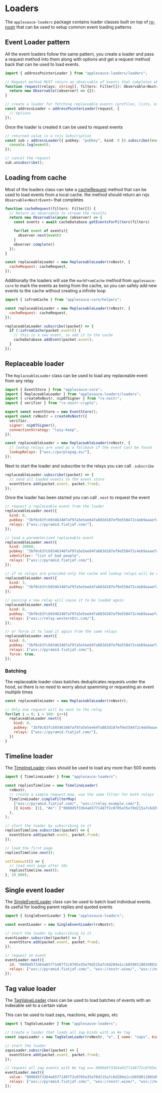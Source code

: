 # Loaders

The `applesauce-loaders` package contains loader classes built on top of [rx-nostr](https://github.com/penpenpng/rx-nostr) that can be used to setup common event loading patterns

## Event Loader pattern

All the event loaders follow the same pattern, you create a loader and pass a request method into them along with options and get a request method back that can be used to load events.

```ts
import { addressPointerLoader } from "applesauce-loaders/loaders";

// Request method MUST return an observable of events that completes when EOSE is received
function request(relays: string[], filters: Filter[]): Observable<NostrEvent> {
  return new Observable((observer) => {});
}

// create a loader for fetching replaceable events (profiles, lists, etc)
const addressLoader = addressPointerLoader(request, {
  // Options
});
```

Once the loader is created it can be used to request events

```ts
// returned value is a rxjs Subscription
const sub = addressLoader({ pubkey: "pubkey", kind: 0 }).subscribe((event) => {
  console.log(event);
});

// cancel the request
sub.unsubscribe();
```

## Loading from cache

Most of the loaders class can take a [cacheRequest](https://hzrd149.github.io/applesauce/typedoc/types/applesauce-loaders.CacheRequest.html) method that can be used to load events from a local cache. the method should return an rxjs `Observable<NostrEvent>` that completes

```js
function cacheRequest(filters: Filter[]) {
  // Return an observable to stream the results
  return new Observable(async (observer) => {
    const events = await cacheDatabase.getEventsForFilters(filters)

    for(let event of events){
      observer.next(event)
    }
    observer.complete()
  });
}

const replaceableLoader = new ReplaceableLoader(rxNostr, {
  cacheRequest: cacheRequest,
});
```

Additionally the loaders will use the `markFromCache` method from `applesauce-core` to mark the events as being from the cache, so you can safely add new events to the cache without creating a infinite loop

```js
import { isFromCache } from "applesauce-core/helpers";

const replaceableLoader = new ReplaceableLoader(rxNostr, {
  cacheRequest: cacheRequest,
});

replaceableLoader.subscribe((packet) => {
  if (!isFromCache(packet.event)) {
    // this is a new event, so add it to the cache
    cacheDatabase.addEvent(packet.event);
  }
});
```

## Replaceable loader

The `ReplaceableLoader` class can be used to load any replaceable event from any relay

```js
import { EventStore } from "applesauce-core";
import { ReplaceableLoader } from "applesauce-loaders/loaders";
import { createRxNostr, nip07Signer } from "rx-nostr";
import { verifier } from "rx-nostr-crypto";

export const eventStore = new EventStore();
export const rxNostr = createRxNostr({
  verifier,
  signer: nip07Signer(),
  connectionStrategy: "lazy-keep",
});

const replaceableLoader = new ReplaceableLoader(rxNostr, {
  // lookup relays are used as a fallback if the event cant be found
  lookupRelays: ["wss://purplepag.es/"],
});
```

Next to start the loader and subscribe to the relays you can call `.subscribe`

```js
replaceableLoader.subscribe((packet) => {
  // send all loaded events to the event store
  eventStore.add(packet.event, packet.from);
});
```

Once the loader has been started you can call `.next` to request the event

```js
// request a replaceable event from the loader
replaceableLoader.next({
  kind: 0,
  pubkey: "3bf0c63fcb93463407af97a5e5ee64fa883d107ef9e558472c4eb9aaaefa459d",
  relays: ["wss://pyramid.fiatjaf.com/"],
});

// load a parameterized replaceable event
replaceableLoader.next({
  kind: 30000,
  pubkey: "3bf0c63fcb93463407af97a5e5ee64fa883d107ef9e558472c4eb9aaaefa459d",
  identifier: "list of bad people",
  relays: ["wss://pyramid.fiatjaf.com/"],
});

// if no relays are provided only the cache and lookup relays will be checked
replaceableLoader.next({
  kind: 3,
  pubkey: "3bf0c63fcb93463407af97a5e5ee64fa883d107ef9e558472c4eb9aaaefa459d",
});

// passing a new relay will cause it to be loaded again
replaceableLoader.next({
  kind: 0,
  pubkey: "3bf0c63fcb93463407af97a5e5ee64fa883d107ef9e558472c4eb9aaaefa459d",
  relays: ["wss://relay.westernbtc.com/"],
});

// or force it to load it again from the same relays
replaceableLoader.next({
  kind: 0,
  pubkey: "3bf0c63fcb93463407af97a5e5ee64fa883d107ef9e558472c4eb9aaaefa459d",
  relays: ["wss://pyramid.fiatjaf.com/"],
  force: true,
});
```

### Batching

The replaceable loader class batches deduplicates requests under the hood, so there is no need to worry about spamming or requesting an event multiple times

```js
const replaceableLoader = new ReplaceableLoader(rxNostr);

// Only one request will be sent to the relay
for(let i = 0; i < 100: i++){
  replaceableLoader.next({
    kind: 0,
    pubkey: "3bf0c63fcb93463407af97a5e5ee64fa883d107ef9e558472c4eb9aaaefa459d",
    relays: ["wss://pyramid.fiatjaf.com/"],
  })
}
```

## Timeline loader

The [TimelineLoader](https://hzrd149.github.io/applesauce/typedoc/classes/applesauce-loaders.TimelineLoader.html) class should be used to load any more than 500 events

```js
import { TimelineLoader } from "applesauce-loaders";

const repliesTimeline = new TimelineLoader(
  rxNostr,
  // create a simple request map. use the same filter for both relays
  TimelineLoader.simpleFilterMap(
    ["wss://pyramid.fiatjaf.com/", "wss://relay.example.com/"],
    [{ kinds: [1], "#e": ["0000d5f3364a65771487f2c0705e35e70d215a7c6d204a1ccb859011803d8010"] }],
  ),
);

// start the loader by subscribing to it
repliesTimeline.subscribe((packet) => {
  eventStore.add(packet.event, packet.from);
});

// load the first page
repliesTimeline.next();

setTimeout(() => {
  // load next page after 10s
  repliesTimeline.next();
}, 10_000);
```

## Single event loader

The [SingleEventLoader](https://hzrd149.github.io/applesauce/typedoc/classes/applesauce-loaders.SingleEventLoader.html) class can be used to batch load individual events. its useful for loading parent replies and quoted events

```js
import { SingleEventLoader } from "applesauce-loaders";

const eventLoader = new SingleEventLoader(rxNostr);

// start the loader by subscribing to it
eventLoader.subscribe((packet) => {
  eventStore.add(packet.event, packet.from);
});

// request an event
eventLoader.next({
  id: "0000d5f3364a65771487f2c0705e35e70d215a7c6d204a1ccb859011803d8010",
  relays: ["wss://pyramid.fiatjaf.com/", "wss://nostr.wine/", "wss://nos.lol/"],
});
```

## Tag value loader

The [TagValueLoader](https://hzrd149.github.io/applesauce/typedoc/classes/applesauce-loaders.TagValueLoader.html) class can be used to load batches of events with an indexable set to a certain value

This can be used to load zaps, reactions, wiki pages, etc

```js
import { TagValueLoader } from "applesauce-loaders";

// Create a loader that loads all zap kinds with an #e tag
const zapsLoader = new TagValueLoader(rxNostr, "e", { name: "zaps", kinds: [kinds.Zap] });

// start the loader
zapsLoader.subscribe((packet) => {
  eventStore.add(packet.event, packet.from);
});

// request all zap events with #e tag === 0000d5f3364a65771487f2c0705e35e70d215a7c6d204a1ccb859011803d8010 from relays
eventLoader.next({
  value: "0000d5f3364a65771487f2c0705e35e70d215a7c6d204a1ccb859011803d8010",
  relays: ["wss://pyramid.fiatjaf.com/", "wss://nostr.wine/", "wss://nos.lol/"],
});
```
